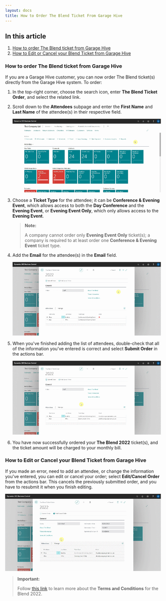 ```yaml
---
layout: docs
title: How to Order The Blend Ticket From Garage Hive
---
```


## In this article
1. [How to order The Blend ticket from Garage Hive](#how-to-order-the-blend-ticket-from-garage-hive)
2. [How to Edit or Cancel your Blend Ticket from Garage Hive](#how-to-edit-or-cancel-your-blend-ticket-from-garage-hive)

### How to order The Blend ticket from Garage Hive
If you are a Garage Hive customer, you can now order The Blend ticket(s) directly from the Garage Hive system. To order:

1. In the top-right corner, choose the search icon, enter **The Blend Ticket Order**, and select the related link.
2. Scroll down to the **Attendees** subpage and enter the **First Name** and **Last Name** of the attendee(s) in their respective field.

   ![](media/garagehive-the-blend-ticket1.gif)

3. Choose a **Ticket Type** for the attendee; it can be **Conference & Evening Event**, which allows access to both the **Day Conference** and the **Evening Event**, or **Evening Event Only**, which only allows access to the **Evening Event**. 

   > **Note:**
   > 
   > A company cannot order only **Evening Event Only** ticket(s); a company is required to at least order one **Conference & Evening Event** ticket type.

4. Add the **Email** for the attendee(s) in the **Email** field.

   ![](media/garagehive-the-blend-ticket2.gif)

5. When you've finished adding the list of attendees, double-check that all of the information you've entered is correct and select **Submit Order** in the actions bar.

   ![](media/garagehive-the-blend-ticket3.gif)

6. You have now successfully ordered your **The Blend 2022** ticket(s), and the ticket amount will be charged to your monthly bill.

### How to Edit or Cancel your Blend Ticket from Garage Hive
If you made an error, need to add an attendee, or change the information you've entered, you can edit or cancel your order; select **Edit/Cancel Order** from the actions bar. This cancels the previously submitted order, and you have to resubmit it when you finish editing.

![](media/garagehive-the-blend-ticket4.gif)


> **Important:**
> 
> Follow [this link](https://www.theblend.events/ticket-t-cs) to learn more about the **Terms and Conditions** for the Blend 2022.


